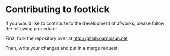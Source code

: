# Contributing to footkick

If you would like to contribute to the development of Jfworks, please follow the
following procedure:

First, fork the repository over at http://gitlab.nambisun.net

Then, write your changes and put in a merge request.
